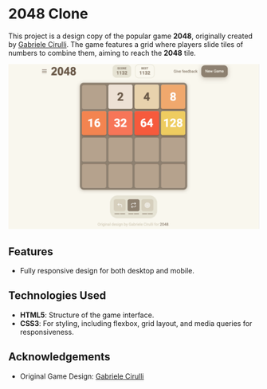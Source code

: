 # 2048 Clone

This project is a design copy of the popular game **2048**, originally created by [Gabriele Cirulli](https://play2048.co/). The game features a grid where players slide tiles of numbers to combine them, aiming to reach the **2048** tile.

![alt text](src/assets/images/Screenshot.png)

## Features
- Fully responsive design for both desktop and mobile.

## Technologies Used
- **HTML5**: Structure of the game interface.
- **CSS3**: For styling, including flexbox, grid layout, and media queries for responsiveness.

## Acknowledgements
- Original Game Design: [Gabriele Cirulli](https://play2048.co/)